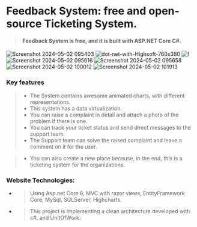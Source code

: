 # Feedback System: free and open-source Ticketing System.

> ####  Feedback System is free, and it is built with ASP.NET Core C#.
![Screenshot 2024-05-02 095403](https://github.com/MohamedSamaha/Feedback-Management-System/assets/50932209/ad65939d-d494-449b-a2a5-c86471d14af7)
![dot-net-with-Highsoft-760x380](https://github.com/MohamedSamaha/Feedback-Management-System/assets/50932209/41742264-5919-4c62-9847-4dbfb0dc6165)
![l](https://github.com/MohamedSamaha/Feedback-Management-System/assets/50932209/eb5758ae-7eae-4b79-b3e1-3363b8dc8669)
![Screenshot 2024-05-02 095616](https://github.com/MohamedSamaha/Feedback-Management-System/assets/50932209/872a6086-869e-492e-841c-06818c01b93d)
![Screenshot 2024-05-02 095658](https://github.com/MohamedSamaha/Feedback-Management-System/assets/50932209/bb32bf67-5151-44ce-8cb3-5fe7bc8af316)
![Screenshot 2024-05-02 100012](https://github.com/MohamedSamaha/Feedback-Management-System/assets/50932209/eaa99fb2-eab0-4b05-b25b-5f3a66171a0d)
![Screenshot 2024-05-02 101913](https://github.com/MohamedSamaha/Feedback-Management-System/assets/50932209/a4b18ac7-e35e-44b6-965d-a55ba1450ad2)


### Key features

> + The System contains awesome animated charts, with different representations.
> + This system has a data virtualization.
> + You can raise a complaint in detail and attach a photo of the problem if there is one.
> + You can track your ticket status and send direct messages to the support team.
> + The Support team can solve the raised complaint and leave a comment on it for the user.

> + You can also create a new place because, in the end, this is a ticketing system for the organizations.
### Website Technologies:
+ > Using Asp.net Core 8, MVC with razor views, EntityFramework Core, MySql, SQLServer, Highcharts.
+ > This project is implementing a clean architecture developed with c#, and UnitOfWork.
